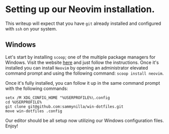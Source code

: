 
# Setting up our Neovim installation.
This writeup will expect that you have `git` already installed and configured with `ssh` on your system.

## Windows
Let's start by installing `scoop`; one of the multiple package managers for Windows. Visit the website [here](https://scoop.sh) and just follow the instructions. Once it's installed you can install `Neovim` by opening an administrator elevated command prompt and using the following command: `scoop install neovim`.

Once it's fully installed, you can follow it up in the same command prompt with the following commands:
```batch
setx /M XDG_CONFIG_HOME "%USERPROFILE%\.config
cd %USERPROFILE%
git clone git@github.com:sammynilla/win-dotfiles.git
move win-dotfiles .config
```

Our editor should be all setup now utilizing our Windows configuration files. Enjoy!
